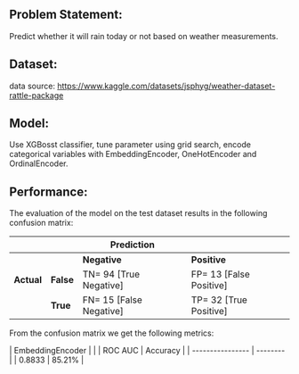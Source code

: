Problem Statement:
------------------
Predict whether it will rain today or not based on weather measurements.

Dataset:
--------
data source: https://www.kaggle.com/datasets/jsphyg/weather-dataset-rattle-package

Model:
------

Use XGBosst classifier, tune parameter using grid search, encode categorical variables with EmbeddingEncoder, OneHotEncoder and OrdinalEncoder.

Performance:
------------
The evaluation of the model on the test dataset results in the following confusion matrix:

|               |              | Prediction              |                          |
| ------------- | ------------ | ----------------------- | ------------------------ |
|               |              | <b>Negative</b>         | <b>Positive</b>          |
| <b>Actual</b> | <b>False</b> | TN= 94  [True Negative] | FP= 13  [False Positive] |
|               | <b>True</b>  | FN= 15  [False Negative]| TP= 32  [True Positive]  |

From the confusion matrix we get the following metrics:

| EmbeddingEncoder |          |
| ROC AUC          | Accuracy |
| ---------------- | -------- |
| 0.8833           | 85.21%   |




